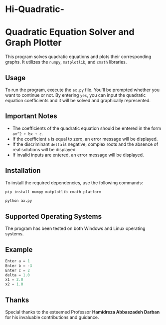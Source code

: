 # Hi-Quadratic-
# Quadratic Equation Solver and Graph Plotter

This program solves quadratic equations and plots their corresponding graphs. It utilizes the `numpy`, `matplotlib`, and `cmath` libraries.

## Usage

To run the program, execute the `ax.py` file. You'll be prompted whether you want to continue or not. By entering `yes`, you can input the quadratic equation coefficients and it will be solved and graphically represented.

## Important Notes

- The coefficients of the quadratic equation should be entered in the form `ax^2 + bx + c`.
- If the coefficient `a` is equal to zero, an error message will be displayed.
- If the discriminant `delta` is negative, complex roots and the absence of real solutions will be displayed.
- If invalid inputs are entered, an error message will be displayed.

## Installation

To install the required dependencies, use the following commands:
```sh
pip install numpy matplotlib cmath platform
```
```sh
python ax.py
```

## Supported Operating Systems

The program has been tested on both Windows and Linux operating systems.

## Example

```python
Enter a = 1
Enter b = -3
Enter c = 2
delta = 1.0
x1 = 2.0
x2 = 1.0
```

## Thanks
Special thanks to the esteemed Professor **Hamidreza Abbaszadeh Darban** for his invaluable contributions and guidance.
